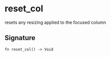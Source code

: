 # reset_col

resets any resizing applied to the focused column
## Signature

```nogscript
fn reset_col() -> Void
```

